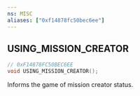 ```yaml
---
ns: MISC
aliases: ["0xf14878fc50bec6ee"]
---
```

## USING_MISSION_CREATOR

```c
// 0xF14878FC50BEC6EE
void USING_MISSION_CREATOR();
```

Informs the game of mission creator status.

